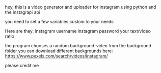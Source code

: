 hey, this is a video generator and uploader for instagram using python and the instagrapi api

you need to set a few variables custom to your needs

Here are they:
instagram username
instagram password
your text/video ratio


the program chooses a random background-video from the background folder
you can download different backgrounds here: https://www.pexels.com/search/videos/instagram/




please credit me
